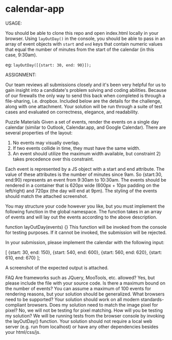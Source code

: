 calendar-app
============

USAGE:

You should be able to clone this repo and open index.html locally in your browser. Using `layOutDay()` in the console, you should be able to pass in an array of event objects with `start` and `end` keys that contain numeric values that equal the number of minutes from the start of the calendar (in this case, 9:30am).

eg: `layOutDay([{start: 30, end: 90}]);`

ASSIGNMENT:

Our team reviews all submissions closely and it's been very helpful for us to gain insight into a candidate's problem solving and coding abilities. Because of our firewalls the only way to send this back when completed is through a file-sharing, i.e. dropbox.  Included below are the details for the challenge, along with one attachment. Your solution will be run through a suite of test cases and evaluated on correctness, elegance, and readability.

Puzzle Materials
Given a set of events, render the events on a single day calendar (similar to Outlook, Calendar.app, and Google Calendar). There are several properties of the layout:

1. No events may visually overlap.
2. If two events collide in time, they must have the same width.
3. An event should utilize the maximum width available, but constraint 2) takes precedence over this constraint.

Each event is represented by a JS object with a start and end attribute. The value of these attributes is the number of minutes since 9am. So {start:30, end:90) represents an event from 9:30am to 10:30am. The events should be rendered in a container that is 620px wide (600px + 10px padding on the left/right) and 720px (the day will end at 9pm). The styling of the events should match the attached screenshot.

You may structure your code however you like, but you must implement the following function in the global namespace. The function takes in an array of events and will lay out the events according to the above description.

function layOutDay(events) {}
This function will be invoked from the console for testing purposes. If it cannot be invoked, the submission will be rejected.

In your submission, please implement the calendar with the following input:

[ {start: 30, end: 150}, {start: 540, end: 600}, {start: 560, end: 620}, {start: 610, end: 670} ];

A screenshot of the expected output is attached.

FAQ
Are frameworks such as JQuery, MooTools, etc. allowed?  Yes, but please include the file with your source code.
Is there a maximum bound on the number of events?  You can assume a maximum of 100 events for rendering reasons, but your solution should be generalized.
What browsers need to be supported? Your solution should work on all modern standards-compliant browsers.
Does my solution need to match the image pixel for pixel? No, we will not be testing for pixel matching.
How will you be testing my solution? We will be running tests from the browser console by invoking the layOutDay() function. Your solution should not require a local web server (e.g. run from localhost) or have any other dependencies besides your html/css/js.
